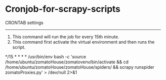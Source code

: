 # Cronjob-for-scrapy-scripts

CRONTAB settings
***********************************************************
1. This command will run the job for every 15th minute.
2. This command first activate the virtual environment and then runs the script.

*/15 * * * * /usr/bin/env bash -c 'source /home/ubuntu/zomatoHouse/zomatovenv/bin/activate && cd /home/ubuntu/zomatoHouse/zomatoHouse/spiders/ && scrapy runspider zomatoProxies.py' > /dev/null 2>&1

